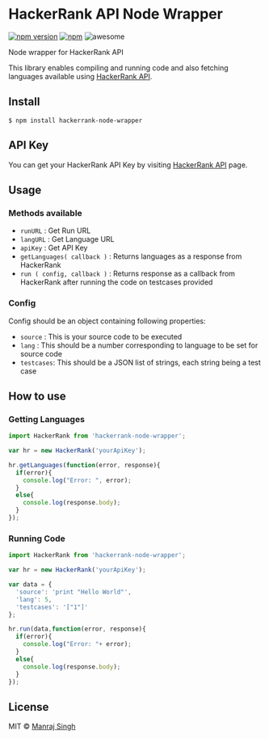 # HackerRank API Node Wrapper
[![npm version](https://badge.fury.io/js/hackerrank-node-wrapper.svg)](https://www.npmjs.com/package/hackerrank-node-wrapper) [![npm](https://img.shields.io/npm/dt/hackerrank-node-wrapper.svg?maxAge=2592000?style=flat-square)](https://www.npmjs.com/package/hackerrank-node-wrapper) ![awesome](https://img.shields.io/badge/awesome-yes-green.svg)

Node wrapper for HackerRank API

This library enables compiling and running code and also fetching languages available using [HackerRank API](https://www.hackerrank.com/api/docs).

## Install

```
$ npm install hackerrank-node-wrapper
```

## API Key

You can get your HackerRank API Key by visiting [HackerRank API](https://www.hackerrank.com/api/docs) page.

## Usage

### Methods available

* `runURL` : Get Run URL
* `langURL` : Get Language URL
* `apiKey` : Get API Key
* `getLanguages( callback )` : Returns languages as a response from HackerRank
* `run ( config, callback )` : Returns response as a callback from HackerRank after running the code on testcases provided

### Config

Config should be an object containing following properties:

* `source` : This is your source code to be executed
* `lang` : This should be a number corresponding to language to be set for source code
* `testcases`: This should be a JSON list of strings, each string being a test case

## How to use

### Getting Languages

```javascript
import HackerRank from 'hackerrank-node-wrapper';

var hr = new HackerRank('yourApiKey');

hr.getLanguages(function(error, response){
  if(error){
    console.log("Error: ", error);
  }
  else{
    console.log(response.body);
  }
});
```

### Running Code

```javascript
import HackerRank from 'hackerrank-node-wrapper';

var hr = new HackerRank('yourApiKey');

var data = {
  'source': 'print "Hello World"',
  'lang': 5,
  'testcases': '["1"]'
};

hr.run(data,function(error, response){
  if(error){
    console.log("Error: "+ error);
  }
  else{
    console.log(response.body);
  }
});
```

## License

MIT © [Manraj Singh](https://github.com/ManrajGrover)
